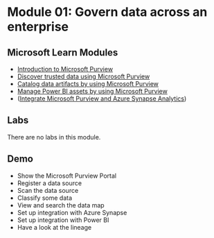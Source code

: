 # Module 01: Govern data across an enterprise

## Microsoft Learn Modules

- [Introduction to Microsoft Purview](https://docs.microsoft.com/learn/modules/intro-to-microsoft-purview/)
- [Discover trusted data using Microsoft Purview](https://docs.microsoft.com/learn/modules/discover-trusted-data-use-azure-purview/)
- [Catalog data artifacts by using Microsoft Purview](https://docs.microsoft.com/learn/modules/catalog-data-artifacts-use-microsoft-purview/)
- [Manage Power BI assets by using Microsoft Purview](https://docs.microsoft.com/learn/modules/manage-power-bi-artifacts-use-microsoft-purview/)
- ([Integrate Microsoft Purview and Azure Synapse Analytics](https://docs.microsoft.com/learn/modules/integrate-microsoft-purview-azure-synapse-analytics/))

## Labs

There are no labs in this module.

## Demo

- Show the Microsoft Purview Portal
- Register a data source
- Scan the data source
- Classify some data
- View and search the data map
- Set up integration with Azure Synapse
- Set up integration with Power BI
- Have a look at the lineage
